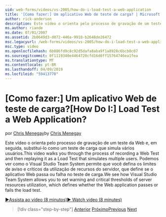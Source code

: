 ```yaml
---
uid: web-forms/videos/vs-2005/how-do-i-load-test-a-web-application
title: '[Como fazer:] Um aplicativo Web de teste de carga? | Microsoft Docs'
author: rick-anderson
description: Este vídeo o orienta pelo processo de gravação de um teste da Web e, em seguida, substituí-lo como um teste de carga que simula vários usuários. Vamos ver como o Visual Studio...
ms.author: riande
ms.date: 07/01/2007
ms.assetid: 2b0649d3-d072-446a-9918-b2648de26472
msc.legacyurl: /web-forms/videos/vs-2005/how-do-i-load-test-a-web-application
msc.type: video
ms.openlocfilehash: 6b086fd9c8c92d5dafa8aba9f1a8928c6bcb0c07
ms.sourcegitcommit: 0f1119340e4464720cfd16d0ff15764746ea1fea
ms.translationtype: MT
ms.contentlocale: pt-BR
ms.lasthandoff: 04/09/2019
ms.locfileid: "59413770"
---
```

# <a name="how-do-i-load-test-a-web-application"></a><span data-ttu-id="fc14a-105">[Como fazer:] Um aplicativo Web de teste de carga?</span><span class="sxs-lookup"><span data-stu-id="fc14a-105">[How Do I:] Load Test a Web Application?</span></span>

<span data-ttu-id="fc14a-106">por [Chris Menegay](https://twitter.com/CMenegay)</span><span class="sxs-lookup"><span data-stu-id="fc14a-106">by [Chris Menegay](https://twitter.com/CMenegay)</span></span>

<span data-ttu-id="fc14a-107">Este vídeo o orienta pelo processo de gravação de um teste da Web e, em seguida, substituí-lo como um teste de carga que simula vários usuários.</span><span class="sxs-lookup"><span data-stu-id="fc14a-107">This video walks you through the process of recording a Web Test and then replaying it as a Load Test that simulates multiple users.</span></span> <span data-ttu-id="fc14a-108">Podemos ver como o Visual Studio Team System permite que você defina os limites de aviso e críticos da utilização de recursos do servidor, que define se o aplicativo Web passa ou falha no teste de carga.</span><span class="sxs-lookup"><span data-stu-id="fc14a-108">We see how Visual Studio Team System allows you to set warning and critical thresholds of server resources utilization, which defines whether the Web application passes or fails the load test.</span></span>

[<span data-ttu-id="fc14a-109">&#9654;Assista ao vídeo (8 minutos)</span><span class="sxs-lookup"><span data-stu-id="fc14a-109">&#9654; Watch video (8 minutes)</span></span>](https://channel9.msdn.com/Blogs/ASP-NET-Site-Videos/how-do-i-load-test-a-web-application)

> [!div class="step-by-step"]
> <span data-ttu-id="fc14a-110">[Anterior](how-do-i-practice-test-driven-development.md)
> [Próximo](how-do-i-tune-web-application-performance-with-profiling.md)</span><span class="sxs-lookup"><span data-stu-id="fc14a-110">[Previous](how-do-i-practice-test-driven-development.md)
[Next](how-do-i-tune-web-application-performance-with-profiling.md)</span></span>
